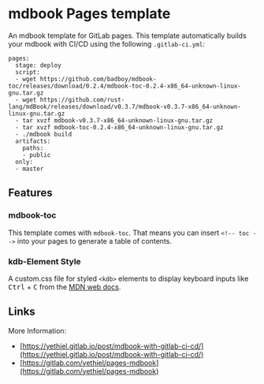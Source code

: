 # mdbook Pages template

An mdbook template for GitLab pages. This template automatically builds your mdbook with CI/CD using the following `.gitlab-ci.yml`:

```
pages:
  stage: deploy
  script:
  - wget https://github.com/badboy/mdbook-toc/releases/download/0.2.4/mdbook-toc-0.2.4-x86_64-unknown-linux-gnu.tar.gz
  - wget https://github.com/rust-lang/mdBook/releases/download/v0.3.7/mdbook-v0.3.7-x86_64-unknown-linux-gnu.tar.gz
  - tar xvzf mdbook-v0.3.7-x86_64-unknown-linux-gnu.tar.gz
  - tar xvzf mdbook-toc-0.2.4-x86_64-unknown-linux-gnu.tar.gz
  - ./mdbook build
  artifacts:
    paths:
    - public
  only:
  - master
```

## Features

### mdbook-toc

This template comes with `mdbook-toc`. That means you can insert `<!-- toc -->` into your pages to generate a table of contents.

### kdb-Element Style

A custom.css file for styled `<kdb>` elements to display keyboard inputs like <kbd>Ctrl</kbd> + <kbd>C</kbd> from the [MDN web docs](https://developer.mozilla.org/en-US/docs/Web/HTML/Element/kbd).

## Links

More Information:

- [https://yethiel.gitlab.io/post/mdbook-with-gitlab-ci-cd/](https://yethiel.gitlab.io/post/mdbook-with-gitlab-ci-cd/)
- [https://gitlab.com/yethiel/pages-mdbook](https://gitlab.com/yethiel/pages-mdbook)


